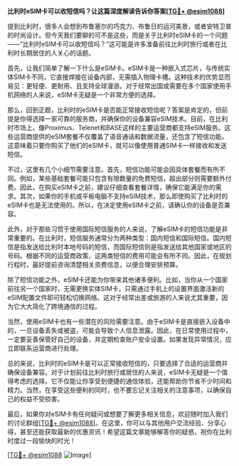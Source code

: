 **比利时eSIM卡可以收短信吗？让这篇深度解读告诉你答案[[TG💪+ @esim1088](https://t.me/s/esim1088)]**

提到比利时，很多人会想到布鲁塞尔的巧克力、布鲁日的运河美景，或者安特卫普的时尚设计。但今天我们要聊的可不是这些，而是关于比利时eSIM卡的一个问题——“比利时eSIM卡可以收短信吗？”这可能是许多准备前往比利时旅行或者在比利时长期居住的人关心的话题。

首先，让我们简单了解一下什么是eSIM卡。eSIM卡是一种嵌入式芯片，与传统实体SIM卡不同，它直接焊接在设备内部，无需插入物理卡槽。这种技术的优势显而易见：更轻便、更耐用、且支持全球漫游。对于经常出国或需要在多个国家使用手机网络的人来说，eSIM卡无疑是一个非常方便的选择。

那么，回到正题，比利时的eSIM卡是否能正常接收短信呢？答案是肯定的，但前提是你得选择一家可靠的服务商，并确保你的设备兼容eSIM技术。目前，在比利时市场上，像Proximus、Telenet和BASE这样的主要运营商都支持eSIM服务。这些运营商提供的eSIM套餐不仅覆盖了语音通话和数据流量，还包含了短信功能。这意味着只要你购买了他们的eSIM卡，就可以像使用普通SIM卡一样接收和发送短信。

不过，这里有几个小细节需要注意。首先，短信功能可能会因具体套餐而有所不同。例如，某些基础套餐可能只包含有限数量的免费短信，超出部分则需要额外付费。因此，在购买eSIM卡之前，建议仔细查看套餐详情，确保它能满足你的需求。其次，如果你的手机或平板电脑不支持eSIM技术，那么即使购买了比利时的eSIM卡也是无法使用的。所以，在决定使用eSIM卡之前，请确认你的设备是否兼容。

此外，对于那些习惯于使用国际短信服务的人来说，了解eSIM卡的短信功能是非常重要的。在比利时，短信服务通常分为两种类型：国内短信和国际短信。国内短信是指发送给比利时本地号码的短信，而国际短信则是指发送给其他国家或地区的号码。根据不同的运营商政策，这两类短信的费用可能会有所不同。因此，在规划行程时，最好提前咨询清楚相关资费信息，以便合理安排预算。

除了短信功能之外，eSIM卡还能为你带来其他诸多便利。比如，当你从一个国家前往另一个国家时，无需更换实体SIM卡，只需通过手机上的设置界面激活新的eSIM配置文件即可轻松切换网络。这对于经常出差或旅游的人来说尤其重要，因为它大大简化了跨境通信的过程。

当然，使用eSIM卡也有一些潜在的风险需要注意。由于eSIM卡是直接嵌入设备中的，一旦设备丢失或被盗，可能会导致个人信息泄露。因此，在日常使用过程中，一定要妥善保管好自己的设备，并定期检查账户安全设置。如果发现异常情况，应立即联系运营商进行处理。

总的来说，比利时的eSIM卡是可以正常接收短信的，只要选择了合适的运营商并确保设备兼容。对于计划前往比利时旅行或居住的人来说，eSIM卡无疑是一个值得考虑的选择。它不仅能让你享受到便捷的通信体验，还能帮助你节省不少时间和精力。当然，在享受这些便利的同时，也不要忘记关注相关的注意事项，以确保自己的权益不受损害。

最后，如果你对eSIM卡有任何疑问或想要了解更多相关信息，欢迎随时加入我们的讨论群组[[TG💪+ @esim1088](https://t.me/s/esim1088)]。在这里，你可以与其他用户交流经验、分享心得，甚至还能获取最新的优惠资讯！希望这篇文章能够解答你的疑惑，祝你在比利时度过一段愉快的时光！

[[TG💪+ @esim1088](https://t.me/s/esim1088) ![Image](https://i.postimg.cc/4NQfJmqS/Snipaste-2025-05-13-00-14-12.png)]